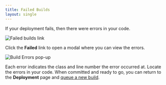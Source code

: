 ```yaml
---
title: Failed Builds
layout: single
---
```


If your deployment fails, then there were errors in your code.

![Failed builds link](https://lxteam.blob.core.windows.net/images/DevSite/ClientExtension/failed%20builds%20link.png)

Click the **Failed** link to open a modal where you can view the errors.

![Build Errors pop-up](https://lxteam.blob.core.windows.net/images/DevSite/ClientExtension/build%20errors%20popup.png)

Each error indicates the class and line number the error occurred at. Locate the errors in your code. When committed and ready to go, you can return to the **Deployment** page and [queue a new build](doc:deploying).